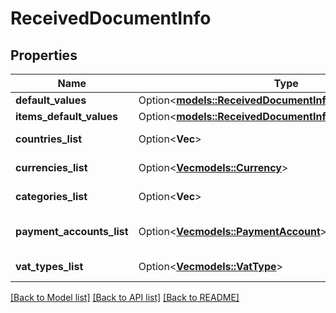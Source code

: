 # ReceivedDocumentInfo

## Properties

Name | Type | Description | Notes
------------ | ------------- | ------------- | -------------
**default_values** | Option<[**models::ReceivedDocumentInfoDefaultValues**](ReceivedDocumentInfo_default_values.md)> |  | [optional]
**items_default_values** | Option<[**models::ReceivedDocumentInfoItemsDefaultValues**](ReceivedDocumentInfo_items_default_values.md)> |  | [optional]
**countries_list** | Option<**Vec<String>**> | Countries list | [optional]
**currencies_list** | Option<[**Vec<models::Currency>**](Currency.md)> | Currencies list | [optional]
**categories_list** | Option<**Vec<String>**> | Categories list | [optional]
**payment_accounts_list** | Option<[**Vec<models::PaymentAccount>**](PaymentAccount.md)> | Payments accounts list | [optional]
**vat_types_list** | Option<[**Vec<models::VatType>**](VatType.md)> | Vat types list | [optional]

[[Back to Model list]](../README.md#documentation-for-models) [[Back to API list]](../README.md#documentation-for-api-endpoints) [[Back to README]](../README.md)



